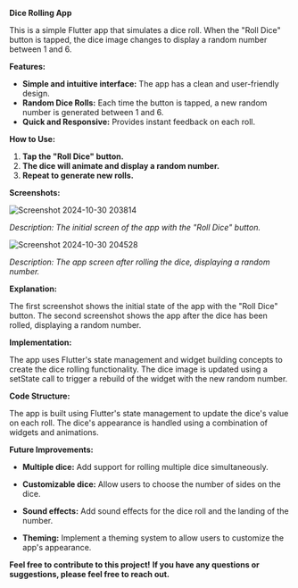 **Dice Rolling App**

This is a simple Flutter app that simulates a dice roll. When the "Roll Dice" button is tapped, the dice image changes to display a random number between 1 and 6.

**Features:**

* **Simple and intuitive interface:** The app has a clean and user-friendly design.
* **Random Dice Rolls:** Each time the button is tapped, a new random number is generated between 1 and 6.
* **Quick and Responsive:** Provides instant feedback on each roll.

**How to Use:**

1. **Tap the "Roll Dice" button.**
2. **The dice will animate and display a random number.**
3. **Repeat to generate new rolls.**

**Screenshots:**

![Screenshot 2024-10-30 203814](https://github.com/user-attachments/assets/9b3a3344-4a99-4186-b156-809446d24c2d)

*Description: The initial screen of the app with the "Roll Dice" button.*


![Screenshot 2024-10-30 204528](https://github.com/user-attachments/assets/98bfaae3-7d41-4150-bb11-0317f53a831b)


*Description: The app screen after rolling the dice, displaying a random number.*

**Explanation:**

The first screenshot shows the initial state of the app with the "Roll Dice" button. The second screenshot shows the app after the dice has been rolled, displaying a random number.

**Implementation:**

The app uses Flutter's state management and widget building concepts to create the dice rolling functionality. The dice image is updated using a setState call to trigger a rebuild of the widget with the new random number.

**Code Structure:**

The app is built using Flutter's state management to update the dice's value on each roll. The dice's appearance is handled using a combination of widgets and animations.

**Future Improvements:**

* **Multiple dice:** Add support for rolling multiple dice simultaneously.

* **Customizable dice:** Allow users to choose the number of sides on the dice.

* **Sound effects:** Add sound effects for the dice roll and the landing of the number.

* **Theming:** Implement a theming system to allow users to customize the app's appearance.

**Feel free to contribute to this project!**
**If you have any questions or suggestions, please feel free to reach out.**

